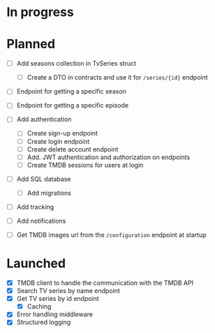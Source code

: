 # In progress

# Planned

- [ ] Add seasons collection in TvSeries struct
  - [ ] Create a DTO in contracts and use it for `/series/{id}` endpoint

- [ ] Endpoint for getting a specific season
- [ ] Endpoint for getting a specific episode

- [ ] Add authentication
  - [ ] Create sign-up endpoint
  - [ ] Create login endpoint
  - [ ] Create delete account endpoint
  - [ ] Add. JWT authentication and authorization on endpoints
  - [ ] Create TMDB sessions for users at login

- [ ] Add SQL database
  - [ ] Add migrations
- [ ] Add tracking
- [ ] Add notifications

- [ ] Get TMDB images url from the `/configuration` endpoint at startup

# Launched

- [x] TMDB client to handle the communication with the TMDB API
- [x] Search TV series by name endpoint
- [x] Get TV series by id endpoint
  - [x] Caching
- [x] Error handling middleware
- [x] Structured logging
